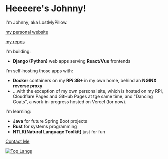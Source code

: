 # Heeeere's Johnny!

I'm Johnny, aka LostMyPillow.

[my personal website](https://lostmypillow.pages.dev/)

[my repos](https://github.com/lostmypillow?tab=repositories)

I'm building:
- **Django (Python)** web apps serving **React/Vue** frontends


I'm self-hosting those apps with:
- **Docker** containers on my **RPi 3B+** in my own home, behind an **NGINX reverse proxy**
- ...with the exception of my own personal site, which is hosted on my RPi, Cloudflare Pages and GitHub Pages at tge same time, and "Dancing Goats", a work-in-progress hosted on Vercel (for now).


I'm learning: 
- **Java** for future Spring Boot projects
- **Rust** for systems programming
- **NTLK(Natural Language Toolkit)** just for fun
 

[Contact Me](mailto:lostmypillow@icloud.com)


[![Top Langs](https://github-readme-stats.vercel.app/api/top-langs/?username=lostmypillow)](https://github.com/anuraghazra/github-readme-stats)

<!--
**lostmypillow/lostmypillow** is a ✨ _special_ ✨ repository because its `README.md` (this file) appears on your GitHub profile.

Here are some ideas to get you started:

- 🔭 I’m currently working on ...
- 🌱 I’m currently learning ...
- 👯 I’m looking to collaborate on ...
- 🤔 I’m looking for help with ...
- 💬 Ask me about ...
- 📫 How to reach me: ...
- 😄 Pronouns: ...
- ⚡ Fun fact: ...
-->
